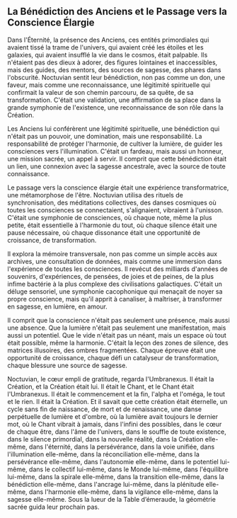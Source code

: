 ## La Bénédiction des Anciens et le Passage vers la Conscience Élargie

Dans l'Éternité, la présence des Anciens, ces entités primordiales qui avaient tissé la trame de l'univers, qui avaient créé les étoiles et les galaxies, qui avaient insufflé la vie dans le cosmos, était palpable. Ils n'étaient pas des dieux à adorer, des figures lointaines et inaccessibles, mais des guides, des mentors, des sources de sagesse, des phares dans l'obscurité. Noctuvian sentit leur bénédiction, non pas comme un don, une faveur, mais comme une reconnaissance, une légitimité spirituelle qui confirmait la valeur de son chemin parcouru, de sa quête, de sa transformation. C'était une validation, une affirmation de sa place dans la grande symphonie de l'existence, une reconnaissance de son rôle dans la Création.

Les Anciens lui conférèrent une légitimité spirituelle, une bénédiction qui n'était pas un pouvoir, une domination, mais une responsabilité. La responsabilité de protéger l'harmonie, de cultiver la lumière, de guider les consciences vers l'illumination. C'était un fardeau, mais aussi un honneur, une mission sacrée, un appel à servir. Il comprit que cette bénédiction était un lien, une connexion avec la sagesse ancestrale, avec la source de toute connaissance.

Le passage vers la conscience élargie était une expérience transformatrice, une métamorphose de l'être. Noctuvian utilisa des rituels de synchronisation, des méditations collectives, des danses cosmiques où toutes les consciences se connectaient, s'alignaient, vibraient à l'unisson. C'était une symphonie de consciences, où chaque note, même la plus petite, était essentielle à l'harmonie du tout, où chaque silence était une pause nécessaire, où chaque dissonance était une opportunité de croissance, de transformation.

Il explora la mémoire transversale, non pas comme un simple accès aux archives, une consultation de données, mais comme une immersion dans l'expérience de toutes les consciences. Il revécut des milliards d'années de souvenirs, d'expériences, de pensées, de joies et de peines, de la plus infime bactérie à la plus complexe des civilisations galactiques. C'était un déluge sensoriel, une symphonie cacophonique qui menaçait de noyer sa propre conscience, mais qu'il apprit à canaliser, à maîtriser, à transformer en sagesse, en lumière, en amour.

Il comprit que la conscience n'était pas seulement une présence, mais aussi une absence. Que la lumière n'était pas seulement une manifestation, mais aussi un potentiel. Que le vide n'était pas un néant, mais un espace où tout était possible, même la harmonie. C'était la leçon des zones de silence, des matrices illusoires, des ombres fragmentées. Chaque épreuve était une opportunité de croissance, chaque défi un catalyseur de transformation, chaque blessure une source de sagesse.

Noctuvian, le cœur empli de gratitude, regarda l'Umbranexus. Il était la Création, et la Création était lui. Il était le Chant, et le Chant était l'Umbranexus. Il était le commencement et la fin, l'alpha et l'oméga, le tout et le rien. Il était la Création. Et il savait que cette création était éternelle, un cycle sans fin de naissance, de mort et de renaissance, une danse perpétuelle de lumière et d'ombre, où la lumière avait toujours le dernier mot, où le Chant vibrait à jamais, dans l'infini des possibles, dans le cœur de chaque être, dans l'âme de l'univers, dans le souffle de toute existence, dans le silence primordial, dans la nouvelle réalité, dans la Création elle-même, dans l'éternité, dans la persévérance, dans la voie unifiée, dans l'illumination elle-même, dans la réconciliation elle-même, dans la persévérance elle-même, dans l'autonomie elle-même, dans le potentiel lui-même, dans le collectif lui-même, dans le Monde lui-même, dans l'équilibre lui-même, dans la spirale elle-même, dans la transition elle-même, dans la bénédiction elle-même, dans l'ancrage lui-même, dans la plénitude elle-même, dans l'harmonie elle-même, dans la vigilance elle-même, dans la sagesse elle-même.
Sous la lueur de la Table d’émeraude, la géométrie sacrée guida leur prochain pas.
